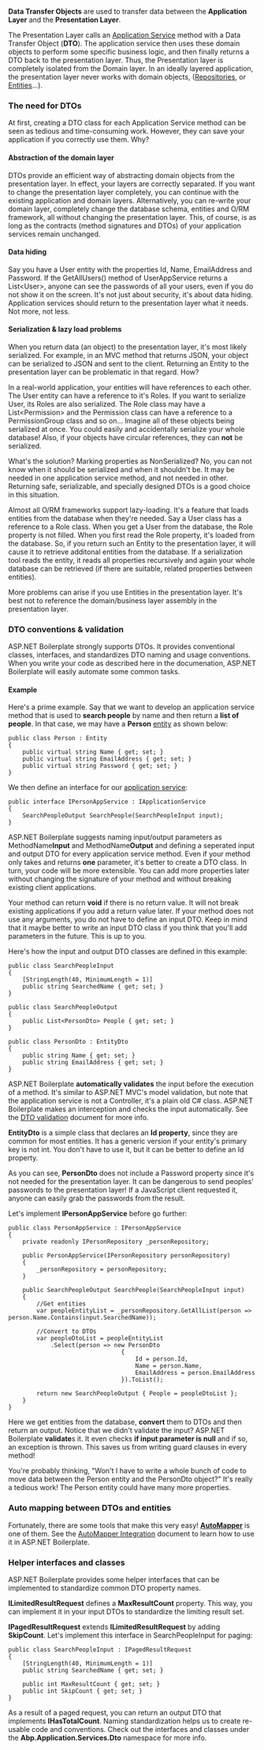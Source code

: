 **Data Transfer Objects** are used to transfer data between the
**Application Layer** and the **Presentation Layer**.

The Presentation Layer calls an [Application
Service](/Pages/Documents/Application-Services) method with a Data
Transfer Object (**DTO**). The application service then uses these domain objects
to perform some specific business logic, and then finally returns a DTO back to the
presentation layer. Thus, the Presentation layer is completely isolated from the
Domain layer. In an ideally layered application, the presentation layer never
works with domain objects,
([Repositories](/Pages/Documents/Repositories), or
[Entities](/Pages/Documents/Entities)...).

### The need for DTOs

At first, creating a DTO class for each Application Service method can be seen as 
tedious and time-consuming work. However, they can save your application if you 
correctly use them. Why?

#### Abstraction of the domain layer

DTOs provide an efficient way of abstracting domain objects from the
presentation layer. In effect, your layers are correctly separated. If
you want to change the presentation layer completely, you can continue with
the existing application and domain layers. Alternatively, you can re-write
your domain layer, completely change the database schema, entities and O/RM
framework, all without changing the presentation layer. This, of course, is 
as long as the contracts (method signatures and DTOs) of your application 
services remain unchanged.

#### Data hiding

Say you have a User entity with the properties Id, Name, EmailAddress
and Password. If the GetAllUsers() method of UserAppService returns a
List&lt;User&gt;, anyone can see the passwords of all your users, even if you do not
show it on the screen. It's not just about security, it's about data
hiding. Application services should return to the presentation layer what it
needs. Not more, not less.

#### Serialization & lazy load problems

When you return data (an object) to the presentation layer, it's most likely
serialized. For example, in an MVC method that returns
JSON, your object can be serialized to JSON and sent to the client.
Returning an Entity to the presentation layer can be problematic in that
regard. How?

In a real-world application, your entities will have references to each other.
The User entity can have a reference to it's Roles. If you want to
serialize User, its Roles are also serialized. The Role class may
have a List&lt;Permission&gt; and the Permission class can have a reference
to a PermissionGroup class and so on... Imagine all of these objects being 
serialized at once. You could easily and accidentally serialize your whole database! 
Also, if your objects have circular references, they can **not** be serialized.

What's the solution? Marking properties as NonSerialized? No, you can
not know when it should be serialized and when it shouldn't be. It may
be needed in one application service method, and not needed in other.
Returning safe, serializable, and specially designed DTOs is a good
choice in this situation.

Almost all O/RM frameworks support lazy-loading. It's a feature that loads
entities from the database when they're needed. Say a User class has a reference
to a Role class. When you get a User from the database, the Role property is not 
filled. When you first read the Role property, it's loaded from the database. 
So, if you return such an Entity to the presentation layer, it
will cause it to retrieve additonal entities from the database. If a
serialization tool reads the entity, it reads all properties recursively
and again your whole database can be retrieved (if there are suitable,
related properties between entities).

More problems can arise if you use Entities in the presentation
layer. It's best not to reference the domain/business layer assembly in the 
presentation layer.

### DTO conventions & validation

ASP.NET Boilerplate strongly supports DTOs. It provides
conventional classes, interfaces, and standardizes DTO naming and usage
conventions. When you write your code as described here in the documenation,
ASP.NET Boilerplate will easily automate some common tasks. 

#### Example

Here's a prime example. Say that we want to develop an application
service method that is used to **search people** by name and then return a
**list of people**. In that case, we may have a **Person**
[entity](/Pages/Documents/Entities) as shown below:

    public class Person : Entity
    {
        public virtual string Name { get; set; }
        public virtual string EmailAddress { get; set; }
        public virtual string Password { get; set; }
    }

We then define an interface for our [application
service](/Pages/Documents/Application-Services):

    public interface IPersonAppService : IApplicationService
    {
        SearchPeopleOutput SearchPeople(SearchPeopleInput input);
    }

ASP.NET Boilerplate suggests naming input/output parameters as
MethodName**Input** and MethodName**Output** and defining a seperated
input and output DTO for every application service method. Even if your
method only takes and returns **one** parameter, it's better to create a DTO
class. In turn, your code will be more extensible. You can add more
properties later without changing the signature of your method and without
breaking existing client applications.

Your method can return **void** if there is no return value. It
will not break existing applications if you add a return value later. If
your method does not use any arguments, you do not have to define an
input DTO. Keep in mind that it maybe better to write an input DTO class if you
think that you'll add parameters in the future. This is up to you.

Here's how the input and output DTO classes are defined in this example:

    public class SearchPeopleInput
    {
        [StringLength(40, MinimumLength = 1)]
        public string SearchedName { get; set; }
    }

    public class SearchPeopleOutput
    {
        public List<PersonDto> People { get; set; }
    }

    public class PersonDto : EntityDto
    {
        public string Name { get; set; }
        public string EmailAddress { get; set; }
    }

ASP.NET Boilerplate **automatically validates** the input before the execution
of a method. It's similar to ASP.NET MVC's model validation, but note that the
application service is not a Controller, it's a plain old C\# class. ASP.NET
Boilerplate makes an interception and checks the input automatically. See the [DTO
validation](/Pages/Documents/Validating-Data-Transfer-Objects) document for more info.

**EntityDto** is a simple class that declares an **Id property**, since they
are common for most entities. It has a generic version if your entity's primary
key is not int. You don't have to use it, but it can be better to define an
Id property.

As you can see, **PersonDto** does not include a Password property since it's
not needed for the presentation layer. It can be dangerous to send 
peoples' passwords to the presentation layer! If a JavaScript client
requested it, anyone can easily grab the passwords from the result.

Let's implement **IPersonAppService** before go further:

    public class PersonAppService : IPersonAppService
    {
        private readonly IPersonRepository _personRepository;

        public PersonAppService(IPersonRepository personRepository)
        {
            _personRepository = personRepository;
        }

        public SearchPeopleOutput SearchPeople(SearchPeopleInput input)
        {
            //Get entities
            var peopleEntityList = _personRepository.GetAllList(person => person.Name.Contains(input.SearchedName));

            //Convert to DTOs
            var peopleDtoList = peopleEntityList
                .Select(person => new PersonDto
                                    {
                                        Id = person.Id,
                                        Name = person.Name,
                                        EmailAddress = person.EmailAddress
                                    }).ToList();

            return new SearchPeopleOutput { People = peopleDtoList };
        }
    }

Here we get entities from the database, **convert** them to DTOs and then 
return an output. Notice that we didn't validate the input? ASP.NET Boilerplate
**validate**s it. It even checks **if input parameter is null** and if so, an
exception is thrown. This saves us from writing guard clauses in every
method!

You're probably thinking, "Won't I have to write a whole bunch of code to 
move data between the Person entity and the PersonDto object?"
It's really a tedious work! The Person entity could have
many more properties.

### Auto mapping between DTOs and entities

Fortunately, there are some tools that make this very easy!
**[AutoMapper](http://automapper.org/)** is one of them. See the [AutoMapper
Integration](Object-To-Object-Mapping.md) document to learn how to use
it in ASP.NET Boilerplate.

### Helper interfaces and classes

ASP.NET Boilerplate provides some helper interfaces that can be implemented to
standardize common DTO property names.

**ILimitedResultRequest** defines a **MaxResultCount** property. This way, 
you can implement it in your input DTOs to standardize the limiting result set.

**IPagedResultRequest** extends **ILimitedResultRequest** by adding
**SkipCount**. Let's implement this interface in SearchPeopleInput
for paging:

    public class SearchPeopleInput : IPagedResultRequest
    {
        [StringLength(40, MinimumLength = 1)]
        public string SearchedName { get; set; }

        public int MaxResultCount { get; set; }
        public int SkipCount { get; set; }
    }
                

As a result of a paged request, you can return an output DTO that
implements **IHasTotalCount**. Naming standardization helps us to create
re-usable code and conventions. Check out the interfaces and classes under the
**Abp.Application.Services.Dto** namespace for more info.
